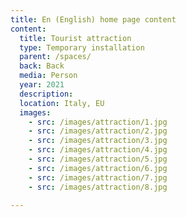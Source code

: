 ```yaml
---
title: En (English) home page content
content:
  title: Tourist attraction
  type: Temporary installation
  parent: /spaces/
  back: Back
  media: Person
  year: 2021
  description: 
  location: Italy, EU
  images:
    - src: /images/attraction/1.jpg
    - src: /images/attraction/2.jpg
    - src: /images/attraction/3.jpg
    - src: /images/attraction/4.jpg
    - src: /images/attraction/5.jpg
    - src: /images/attraction/6.jpg
    - src: /images/attraction/7.jpg
    - src: /images/attraction/8.jpg

---
```

